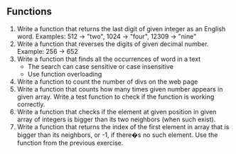 ## Functions

1. Write a function that returns the last digit of given integer as an English word. Examples: 512 -> "two", 1024 -> "four", 12309 -> "nine"
2. Write a function that reverses the digits of given decimal number. Example: 256 -> 652
3. Write a function that finds all the occurrences of word in a text
    * The search can case sensitive or case insensitive
    * Use function overloading
4. Write a function to count the number of divs on the web page
5. Write a function that counts how many times given number appears in given array. Write a test function to check if the function is working correctly.
6. Write a function that checks if the element at given position in given array of integers is bigger than its two neighbors (when such exist).
7. Write a function that returns the index of the first element in array that is bigger than its neighbors, or -1, if there�s no such element. Use the function from the previous exercise.